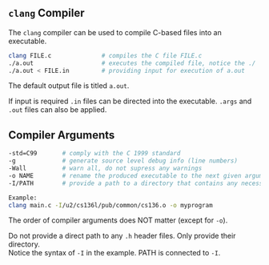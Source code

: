 ## `clang` Compiler
The `clang` compiler can be used to compile C-based files into an executable.
```bash
clang FILE.c              # compiles the C file FILE.c
./a.out                   # executes the compiled file, notice the ./
./a.out < FILE.in         # providing input for execution of a.out

```
The default output file is titled `a.out`. <br>

If input is required `.in` files can be directed into the executable. `.args` and `.out` files can also be applied.

## Compiler Arguments
```bash
-std=C99       # comply with the C 1999 standard
-g             # generate source level debug info (line numbers)
-Wall          # warn all, do not supress any warnings
-o NAME        # rename the produced executable to the next given argument
-I/PATH        # provide a path to a directory that contains any necessary .h header files

Example:
clang main.c -I/u2/cs136l/pub/common/cs136.o -o myprogram

```
The order of compiler arguments does NOT matter (except for `-o`). <br>

Do not provide a direct path to any `.h` header files. Only provide their directory. <br>
Notice the syntax of `-I` in the example. PATH is connected to `-I`.
